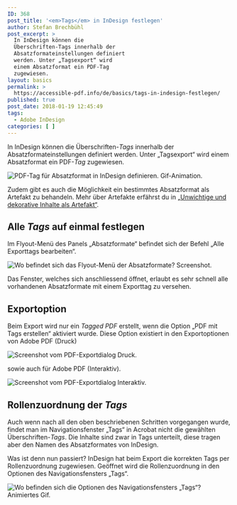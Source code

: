 ```yaml
---
ID: 368
post_title: '<em>Tags</em> in InDesign festlegen'
author: Stefan Brechbühl
post_excerpt: >
  In InDesign können die
  Überschriften-Tags innerhalb der
  Absatzformateinstellungen definiert
  werden. Unter „Tagsexport“ wird
  einem Absatzformat ein PDF-Tag
  zugewiesen.
layout: basics
permalink: >
  https://accessible-pdf.info/de/basics/tags-in-indesign-festlegen/
published: true
post_date: 2018-01-19 12:45:49
tags:
  - Adobe InDesign
categories: [ ]
---
```

In InDesign können die Überschriften-*Tags* innerhalb der Absatzformateinstellungen definiert werden. Unter „Tagsexport“ wird einem Absatzformat ein PDF-*Tag* zugewiesen.

![PDF-Tag für Absatzformat in InDesign definieren. Gif-Animation.][1]

Zudem gibt es auch die Möglichkeit ein bestimmtes Absatzformat als Artefakt zu behandeln. Mehr über Artefakte erfährst du in [„Unwichtige und dekorative Inhalte als Artefakt“][2].

## Alle *Tags* auf einmal festlegen

Im Flyout-Menü des Panels „Absatzformate“ befindet sich der Befehl „Alle Exporttags bearbeiten“.

![Wo befindet sich das Flyout-Menü der Absatzformate? Screenshot.][3]

Das Fenster, welches sich anschliessend öffnet, erlaubt es sehr schnell alle vorhandenen Absatzformate mit einem Exporttag zu versehen.

## Exportoption

Beim Export wird nur ein *Tagged PDF* erstellt, wenn die Option „PDF mit Tags erstellen“ aktiviert wurde. Diese Option existiert in den Exportoptionen von Adobe PDF (Druck)

![Screenshot vom PDF-Exportdialog Druck.][4]

sowie auch für Adobe PDF (Interaktiv).

![Screenshot vom PDF-Exportdialog Interaktiv.][5]

## Rollenzuordnung der *Tags*

Auch wenn nach all den oben beschriebenen Schritten vorgegangen wurde, findet man im Navigationsfenster „Tags“ in Acrobat nicht die gewählten Überschriften-*Tags*. Die Inhalte sind zwar in Tags unterteilt, diese tragen aber den Namen des Absatzformates von InDesign.

Was ist denn nun passiert? InDesign hat beim Export die korrekten Tags per Rollenzuordnung zugewiesen. Geöffnet wird die Rollenzuordnung in den Optionen des Navigationsfensters „Tags“.

![Wo befinden sich die Optionen des Navigationsfensters „Tags“? Animiertes Gif.][6]

 [1]: https://accessible-pdf.info/wp/wp-content/uploads/indesign_tagsexport.gif
 [2]: https://accessible-pdf.info/de/basics/unwichtige-und-dekorative-inhalte-als-artefakt/
 [3]: https://accessible-pdf.info/wp/wp-content/uploads/indesign_absatzformate_flyout.png
 [4]: https://accessible-pdf.info/wp/wp-content/uploads/indesign_pdf_export_druck.jpg
 [5]: https://accessible-pdf.info/wp/wp-content/uploads/indesign_pdf_export_interaktiv.jpg
 [6]: https://accessible-pdf.info/wp/wp-content/uploads/acrobat_rollenzuordnung.gif